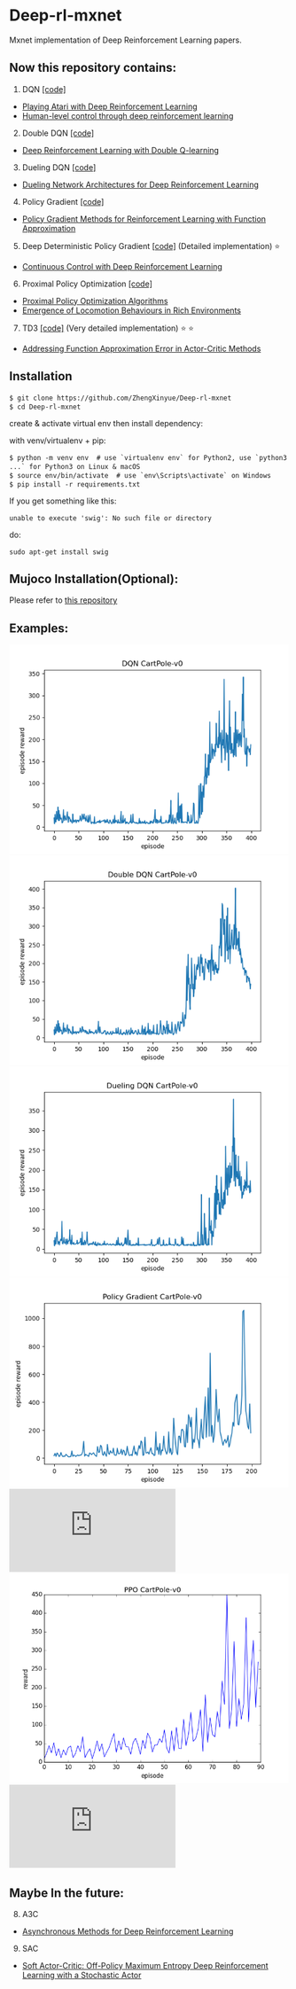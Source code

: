 # Deep-rl-mxnet
 Mxnet implementation of Deep Reinforcement Learning papers.
 
## Now this repository contains:
  1. DQN [[code]](https://github.com/ZhengXinyue/Deep-rl-mxnet/blob/master/Nature_DQN/Nature_DQN.py)
 - [Playing Atari with Deep Reinforcement Learning](https://arxiv.org/abs/1312.5602v1)
 - [Human-level control through deep reinforcement learning](https://www.nature.com/articles/nature14236)  
  2. Double DQN [[code]](https://github.com/ZhengXinyue/Deep-rl-mxnet/blob/master/Double_DQN/Double_DQN.py)
 - [Deep Reinforcement Learning with Double Q-learning](https://arxiv.org/abs/1509.06461v3)
  3. Dueling DQN [[code]](https://github.com/ZhengXinyue/Deep-rl-mxnet/blob/master/Dueling_DQN/Dueling_DQN.py)
 - [Dueling Network Architectures for Deep Reinforcement Learning](https://arxiv.org/abs/1511.06581v3)
 4. Policy Gradient [[code]](https://github.com/ZhengXinyue/Deep-rl-mxnet/blob/master/Policy_Gradient/Policy_Gradient.py)
 - [Policy Gradient Methods for Reinforcement Learning with Function Approximation](https://papers.nips.cc/paper/1713-policy-gradient-methods-for-reinforcement-learning-with-function-approximation.pdf)
 5. Deep Deterministic Policy Gradient [[code]](https://github.com/ZhengXinyue/Deep-rl-mxnet/blob/master/DDPG/DDPG_Pendulum_v0.py) (Detailed implementation) :star: 
 - [Continuous Control with Deep Reinforcement Learning](https://arxiv.org/abs/1509.02971)
  6. Proximal Policy Optimization [[code]](https://github.com/ZhengXinyue/Deep-rl-mxnet/blob/master/PPO/PPO_discrete.py)
 - [Proximal Policy Optimization Algorithms](https://arxiv.org/abs/1707.06347)
 - [Emergence of Locomotion Behaviours in Rich Environments](https://arxiv.org/abs/1707.02286)
  7. TD3 [[code]](https://github.com/ZhengXinyue/Deep-rl-mxnet/blob/master/TD3/TD3_LunarLander_v2.py) (Very detailed implementation) :star: :star:
 - [Addressing Function Approximation Error in Actor-Critic Methods](https://arxiv.org/abs/1802.09477)
 
 
## Installation
```
$ git clone https://github.com/ZhengXinyue/Deep-rl-mxnet
$ cd Deep-rl-mxnet
```
create & activate virtual env then install dependency:

with venv/virtualenv + pip:
```
$ python -m venv env  # use `virtualenv env` for Python2, use `python3 ...` for Python3 on Linux & macOS
$ source env/bin/activate  # use `env\Scripts\activate` on Windows
$ pip install -r requirements.txt
```
 
If you get something like this: 
```
unable to execute 'swig': No such file or directory
```
do:
```
sudo apt-get install swig
```

## Mujoco Installation(Optional):
Please refer to [this repository](https://github.com/openai/mujoco-py)


## Examples:
  ![image](https://github.com/ZhengXinyue/Deep-rl-mxnet/blob/master/Nature_DQN/DQN-CartPole-v0.png)
  ![image](https://github.com/ZhengXinyue/Deep-rl-mxnet/blob/master/Double_DQN/Double-DQN-CartPole-v0.png)
  ![image](https://github.com/ZhengXinyue/Deep-rl-mxnet/blob/master/Dueling_DQN/Dueling-DQN-CartPole-v0.png)
  ![image](https://github.com/ZhengXinyue/Deep-rl-mxnet/blob/master/Policy_Gradient/Policy-Gradient-CartPole-v0.png)
  ![image](https://github.com/ZhengXinyue/Deep-rl-mxnet/blob/master/DDPG/DDPG-Pendulum-v0.py)
  ![image](https://github.com/ZhengXinyue/Deep-rl-mxnet/blob/master/PPO/PPO-CartPole-v0.png)
  ![image](https://github.com/ZhengXinyue/Deep-rl-mxnet/blob/master/TD3/TD3-LunarLander-v2.py)
  
  
## Maybe In the future:
 8. A3C 
 - [Asynchronous Methods for Deep Reinforcement Learning](https://arxiv.org/abs/1602.01783v2)
 9. SAC
 - [Soft Actor-Critic: Off-Policy Maximum Entropy Deep Reinforcement Learning with a Stochastic Actor](https://arxiv.org/abs/1801.01290v2)
